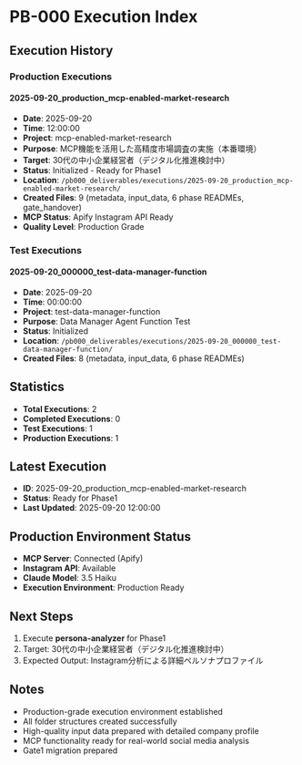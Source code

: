 # PB-000 Execution Index

## Execution History

### Production Executions

#### 2025-09-20_production_mcp-enabled-market-research
- **Date**: 2025-09-20
- **Time**: 12:00:00
- **Project**: mcp-enabled-market-research
- **Purpose**: MCP機能を活用した高精度市場調査の実施（本番環境）
- **Target**: 30代の中小企業経営者（デジタル化推進検討中）
- **Status**: Initialized - Ready for Phase1
- **Location**: `/pb000_deliverables/executions/2025-09-20_production_mcp-enabled-market-research/`
- **Created Files**: 9 (metadata, input_data, 6 phase READMEs, gate_handover)
- **MCP Status**: Apify Instagram API Ready
- **Quality Level**: Production Grade

### Test Executions

#### 2025-09-20_000000_test-data-manager-function
- **Date**: 2025-09-20
- **Time**: 00:00:00
- **Project**: test-data-manager-function
- **Purpose**: Data Manager Agent Function Test
- **Status**: Initialized
- **Location**: `/pb000_deliverables/executions/2025-09-20_000000_test-data-manager-function/`
- **Created Files**: 8 (metadata, input_data, 6 phase READMEs)

## Statistics
- **Total Executions**: 2
- **Completed Executions**: 0
- **Test Executions**: 1
- **Production Executions**: 1

## Latest Execution
- **ID**: 2025-09-20_production_mcp-enabled-market-research
- **Status**: Ready for Phase1
- **Last Updated**: 2025-09-20 12:00:00

## Production Environment Status
- **MCP Server**: Connected (Apify)
- **Instagram API**: Available
- **Claude Model**: 3.5 Haiku
- **Execution Environment**: Production Ready

## Next Steps
1. Execute **persona-analyzer** for Phase1
2. Target: 30代の中小企業経営者（デジタル化推進検討中）
3. Expected Output: Instagram分析による詳細ペルソナプロファイル

## Notes
- Production-grade execution environment established
- All folder structures created successfully
- High-quality input data prepared with detailed company profile
- MCP functionality ready for real-world social media analysis
- Gate1 migration prepared